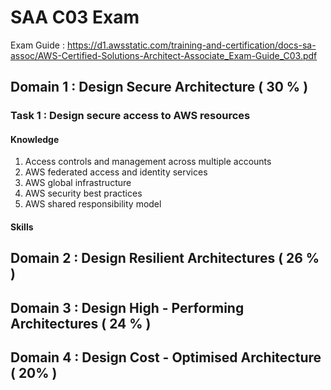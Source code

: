 # SAA C03 Exam

Exam Guide : https://d1.awsstatic.com/training-and-certification/docs-sa-assoc/AWS-Certified-Solutions-Architect-Associate_Exam-Guide_C03.pdf

## Domain 1 : Design Secure Architecture ( 30 % )
### Task 1 : Design secure access to AWS resources
#### Knowledge

1. Access controls and management across multiple accounts
2. AWS federated access and identity services
3. AWS global infrastructure 
4. AWS security best practices 
5. AWS shared responsibility model

#### Skills


## Domain 2 : Design Resilient Architectures ( 26 % )

## Domain 3 : Design High - Performing Architectures ( 24 % )

## Domain 4 : Design Cost - Optimised Architecture ( 20% )


